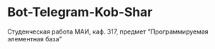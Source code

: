# Bot-Telegram-Kob-Shar
Студенческая работа МАИ, каф. 317, предмет "Программируемая элементная база"
